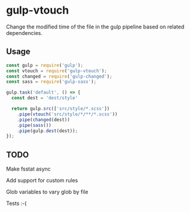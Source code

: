 # gulp-vtouch

Change the modified time of the file in the gulp pipeline based on related dependencies.

## Usage

```js
const gulp = require('gulp');
const vtouch = require('gulp-vtouch');
const changed = require('gulp-changed');
const sass = require('gulp-sass'); 

gulp.task('default', () => {
  const dest = 'dest/style'

  return gulp.src(['src/style/*.scss'])
    .pipe(vtouch('src/style/*/**/*.scss'))
    .pipe(changed(dest))
    .pipe(sass())
    .pipe(gulp.dest(dest));
});
```
## TODO

Make fsstat async

Add support for custom rules

Glob variables to vary glob by file

Tests :-(

